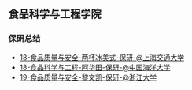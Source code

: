 ## 食品科学与工程学院 <!-- {docsify-ignore-all} -->

<!-- recent-update-start -->
### 保研总结
- [18-食品质量与安全-两杯冰美式-保研-@上海交通大学](personal-summary/shipin/18-食品质量与安全-两杯冰美式-保研-@上海交通大学.md)
- [18-食品科学与工程-阿华田-保研-@中国海洋大学](personal-summary/shipin/18-食品科学与工程-阿华田-保研-@中国海洋大学.md)
- [19-食品质量与安全-黎文凯-保研-@浙江大学](personal-summary/shipin/19-食品质量与安全-黎文凯-保研-@浙江大学.md)


<!-- recent-update-end -->